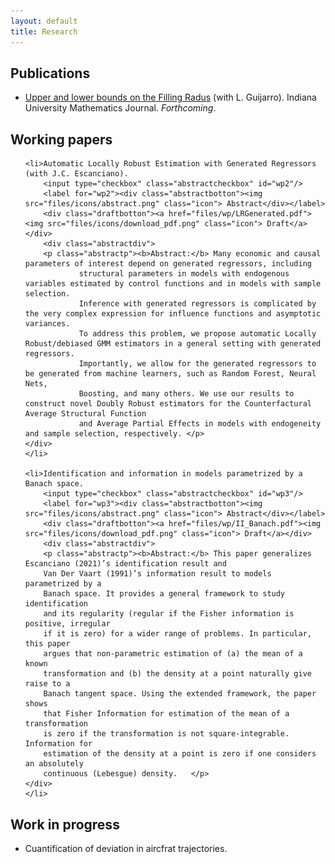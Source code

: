 ```yaml
---
layout: default
title: Research
---
```


## Publications
* [Upper and lower bounds on the Filling Radus](https://arxiv.org/pdf/2206.08032.pdf) (with L. Guijarro). Indiana University Mathematics Journal. *Forthcoming*.
   


## Working papers
<ul>
    
    <li>Automatic Locally Robust Estimation with Generated Regressors (with J.C. Escanciano).
        <input type="checkbox" class="abstractcheckbox" id="wp2"/>
        <label for="wp2"><div class="abstractbotton"><img src="files/icons/abstract.png" class="icon"> Abstract</div></label>
        <div class="draftbotton"><a href="files/wp/LRGenerated.pdf"><img src="files/icons/download_pdf.png" class="icon"> Draft</a></div>
        <div class="abstractdiv">
        <p class="abstractp"><b>Abstract:</b> Many economic and causal parameters of interest depend on generated regressors, including
                structural parameters in models with endogenous variables estimated by control functions and in models with sample selection. 
                Inference with generated regressors is complicated by the very complex expression for influence functions and asymptotic variances. 
                To address this problem, we propose automatic Locally Robust/debiased GMM estimators in a general setting with generated regressors. 
                Importantly, we allow for the generated regressors to be generated from machine learners, such as Random Forest, Neural Nets,
                Boosting, and many others. We use our results to construct novel Doubly Robust estimators for the Counterfactural Average Structural Function 
                and Average Partial Effects in models with endogeneity and sample selection, respectively. </p>
    </div>
    </li> 
    
    <li>Identification and information in models parametrized by a Banach space.
        <input type="checkbox" class="abstractcheckbox" id="wp3"/>
        <label for="wp3"><div class="abstractbotton"><img src="files/icons/abstract.png" class="icon"> Abstract</div></label> 
        <div class="draftbotton"><a href="files/wp/II_Banach.pdf"><img src="files/icons/download_pdf.png" class="icon"> Draft</a></div>
        <div class="abstractdiv">
        <p class="abstractp"><b>Abstract:</b> This paper generalizes Escanciano (2021)’s identification result and
        Van Der Vaart (1991)’s information result to models parametrized by a
        Banach space. It provides a general framework to study identification
        and its regularity (regular if the Fisher information is positive, irregular
        if it is zero) for a wider range of problems. In particular, this paper
        argues that non-parametric estimation of (a) the mean of a known
        transformation and (b) the density at a point naturally give raise to a
        Banach tangent space. Using the extended framework, the paper shows
        that Fisher Information for estimation of the mean of a transformation
        is zero if the transformation is not square-integrable. Information for
        estimation of the density at a point is zero if one considers an absolutely
        continuous (Lebesgue) density.   </p>
    </div>
    </li> 
</ul>   

## Work in progress
* Cuantification of deviation in aircfrat trajectories.
